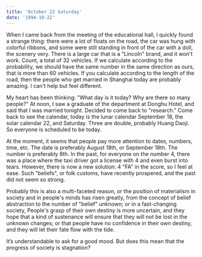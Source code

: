 ```yaml
---
title: 'October 22 Saturday'
date: '1994-10-22'
---
```


When I came back from the meeting of the educational hall, I quickly found a strange thing: there were a lot of floats on the road, the car was hung with colorful ribbons, and some were still standing in front of the car with a doll, the scenery very. There is a large car that is a "Lincoln" brand, and it won't work. Count, a total of 32 vehicles. If we calculate according to the probability, we should have the same number in the same direction as ours, that is more than 60 vehicles. If you calculate according to the length of the road, then the people who get married in Shanghai today are probably amazing. I can't help but feel different.

My heart has been thinking: "What day is it today? Why are there so many people?" At noon, I saw a graduate of the department at Donghu Hotel, and said that I was married tonight. Decided to come back to "research." Come back to see the calendar, today is the lunar calendar September 18, the solar calendar 22, and Saturday. Three are double, probably Huang Daoji. So everyone is scheduled to be today.

At the moment, it seems that people pay more attention to dates, numbers, time, etc. The date is preferably August 18th, or September 18th. The number is preferably 8th. In the past, for everyone on the number 4, there was a place where the taxi driver got a license with 4 and even burst into tears. However, there is now a new solution: 4 "FA" in the score, so I feel at ease. Such "beliefs", or folk customs, have recently prospered, and the past did not seem so strong.

Probably this is also a multi-faceted reason, or the position of materialism in society and in people's minds has risen greatly, from the concept of belief abstraction to the number of "belief" unknown; or in a fast-changing society, People's grasp of their own destiny is more uncertain, and they hope that a kind of sustenance will ensure that they will not be lost in the unknown changes; or that people have no confidence in their own destiny, and they will let their fate flow with the tide.

It’s understandable to ask for a good mood. But does this mean that the progress of society is stagnation?

